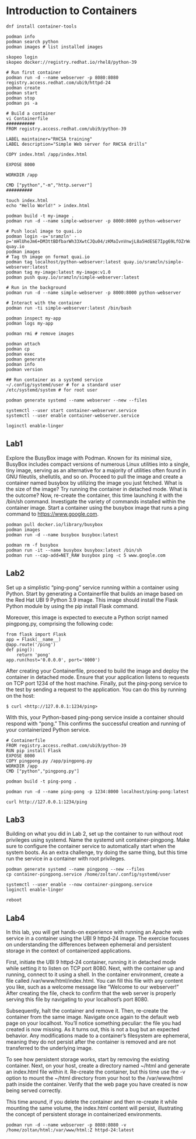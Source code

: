 # Introduction to Containers

```shell
dnf install container-tools

podman info
podman search python
podman images # list installed images

skopeo login 
skopeo docker://registry.redhat.io/rhel8/python-39

# Run first container
podman run -d --name webserver -p 8080:8080 registry.access.redhat.com/ubi9/httpd-24
podman create 
podman start
podman stop
podman ps -a

# Build a container
vi Containerfile
###########
FROM registry.access.redhat.com/ubi9/python-39

LABEL maintainer="RHCSA training"
LABEL description="Simple Web server for RHCSA drills"

COPY index.html /app/index.html

EXPOSE 8000

WORKDIR /app

CMD ["python","-m","http.server"]
##########

touch index.html
echo "Hello World!" > index.html 

podman build -t my-image .
podman run -d --name simple-webserver -p 8000:8000 python-webserver

# Push local image to quai.io
podman login -u='sramzln' -p='mHlUheJm6+DM3ttBDfbarWh33XwtCJQu04/zKMaIvnVnwjL8a5HdESE7Ipg69LfOZrWoCL4Mj+c+vkebUbP4+A==' quay.io
podman images
# Tag th image on format quai.io
podman tag localhost/python-webserver:latest quay.io/sramzln/simple-webserver:latest
podman tag my-image:latest my-image:v1.0
podman push quay.io/sramzln/simple-webserver:latest

# Run in the background
podman run -d --name simple-webserver -p 8000:8000 python-webserver

# Interact with the container
podman run -ti simple-webserver:latest /bin/bash

podman inspect my-app
podman logs my-app

podman rmi # remove images

podman attach
podman cp
podman exec
podman generate
podman info
podman version

## Run container as a systemd service
~/.config/systemd/user # for a standard user
/etc/systemd/system # for root user

podman generate systemd --name webserver --new --files

systemctl --user start container-webserver.service
systemctl --user enable container-webserver.service

loginctl enable-linger
```

## Lab1

Explore the BusyBox image with Podman. Known for its minimal size, BusyBox includes compact versions of numerous Linux utilities into a single, tiny image, serving as an alternative for a majority of utilities often found in GNU fileutils, shellutils, and so on.
Proceed to pull the image and create a container named busybox by utilizing the image you just fetched. What is the size of the image? Try running the container in detached mode. What is the outcome?
Now, re-create the container, this time launching it with the /bin/sh command. Investigate the variety of commands installed within the container image.
Start a container using the busybox image that runs a ping command to <https://www.google.com>.

```shell
podman pull docker.io/library/busybox
podman images
podman run -d --name busybox busybox:latest

podman rm -f busybox
podman run -it --name busybox busybox:latest /bin/sh
podman run --cap-add=NET_RAW busybox ping -c 5 www.google.com
```

## Lab2

Set up a simplistic “ping-pong” service running within a container using Python. Start by generating a Containerfile that builds an image based on the Red Hat UBI 9 Python 3.9 image. This image should install the Flask Python module by using the pip install Flask command.

Moreover, this image is expected to execute a Python script named pingpong.py, comprising the following code:

```shell
from flask import Flask
app = Flask(__name__)
@app.route('/ping')
def ping():
    return 'pong'
app.run(host='0.0.0.0', port='8000')
```

After creating your Containerfile, proceed to build the image and deploy the container in detached mode. Ensure that your application listens to requests on TCP port 1234 of the host machine.
Finally, put the ping-pong service to the test by sending a request to the application. You can do this by running on the host:

`$ curl <http://127.0.0.1:1234/ping>`

With this, your Python-based ping-pong service inside a container should respond with “pong.” This confirms the successful creation and running of your containerized Python service.

```shell
# Containerfile
FROM registry.access.redhat.com/ubi9/python-39
RUN pip install Flask
EXPOSE 8000
COPY pingpong.py /app/pingpong.py
WORKDIR /app
CMD ["python","pingpong.py"]

podman build -t ping-pong .

podman run -d --name ping-pong -p 1234:8000 localhost/ping-pong:latest

curl http://127.0.0.1:1234/ping
```

## Lab3

Building on what you did in Lab 2, set up the container to run without root privileges using systemd. Name the systemd unit container-pingpong. Make sure to configure the container service to automatically start when the system boots.
As an extra challenge, try doing the same thing, but this time run the service in a container with root privileges.

```shell
podman generate systemd --name pingpong --new --files
cp container-pingpong.service /home/zoltan/.config/systemd/user

systemctl --user enable --now container-pingpong.service
loginctl enable-linger

reboot
```

## Lab4

In this lab, you will get hands-on experience with running an Apache web service in a container using the UBI 9 httpd-24 image. The exercise focuses on understanding the differences between ephemeral and persistent storage in the context of containerized applications.

First, initiate the UBI 9 httpd-24 container, running it in detached mode while setting it to listen on TCP port 8080.
Next, with the container up and running, connect to it using a shell. In the container environment, create a file called /var/www/html/index.html. You can fill this file with any content you like, such as a welcome message like “Welcome to our webserver!” After creating the file, check to confirm that the web server is properly serving this file by navigating to your localhost’s port 8080.

Subsequently, halt the container and remove it. Then, re-create the container from the same image. Navigate once again to the default web page on your localhost. You’ll notice something peculiar: the file you had created is now missing. As it turns out, this is not a bug but an expected behavior. Any modifications made to a container’s filesystem are ephemeral, meaning they do not persist after the container is removed and are not transferred to the underlying image.

To see how persistent storage works, start by removing the existing container. Next, on your host, create a directory named ~/html and generate an index.html file within it. Re-create the container, but this time use the -v option to mount the ~/html directory from your host to the /var/www/html path inside the container. Verify that the web page you have created is now being served correctly.

This time around, if you delete the container and then re-create it while mounting the same volume, the index.html content will persist, illustrating the concept of persistent storage in containerized environments.

```shell
podman run -d --name webserver -p 8080:8080 -v /home/zoltan/html:/var/www/html:Z httpd-24:latest
```

